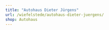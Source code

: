 ```yaml
---
title: "Autohaus Dieter Jürgens"
url: /wiefelstede/autohaus-dieter-juergens/
shop: Autohaus
---
```

